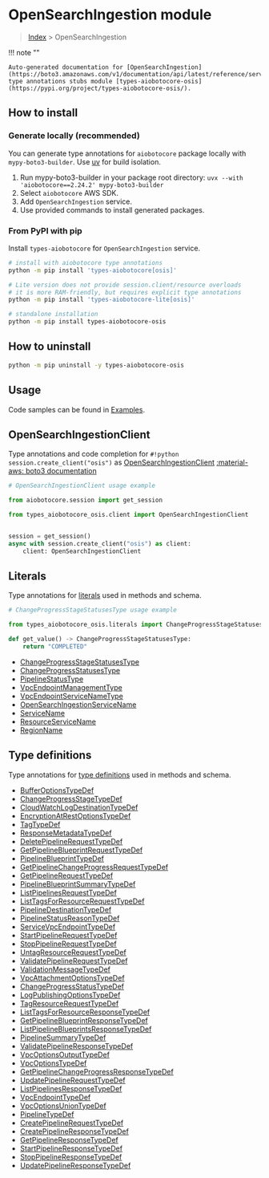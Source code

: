 # OpenSearchIngestion module

> [Index](../README.md) > OpenSearchIngestion


!!! note ""

    Auto-generated documentation for [OpenSearchIngestion](https://boto3.amazonaws.com/v1/documentation/api/latest/reference/services/osis.html#opensearchingestion)
    type annotations stubs module [types-aiobotocore-osis](https://pypi.org/project/types-aiobotocore-osis/).

## How to install

### Generate locally (recommended)

You can generate type annotations for `aiobotocore` package locally with `mypy-boto3-builder`.
Use [uv](https://docs.astral.sh/uv/getting-started/installation/) for build isolation.

1. Run mypy-boto3-builder in your package root directory: `uvx --with 'aiobotocore==2.24.2' mypy-boto3-builder`
1. Select `aiobotocore` AWS SDK.
1. Add `OpenSearchIngestion` service.
1. Use provided commands to install generated packages.



### From PyPI with pip

Install `types-aiobotocore` for `OpenSearchIngestion` service.

```bash
# install with aiobotocore type annotations
python -m pip install 'types-aiobotocore[osis]'

# Lite version does not provide session.client/resource overloads
# it is more RAM-friendly, but requires explicit type annotations
python -m pip install 'types-aiobotocore-lite[osis]'

# standalone installation
python -m pip install types-aiobotocore-osis
```



## How to uninstall

```bash
python -m pip uninstall -y types-aiobotocore-osis
```

## Usage

Code samples can be found in [Examples](./usage.md).

## OpenSearchIngestionClient

Type annotations and code completion for  `#!python session.create_client("osis")` as [OpenSearchIngestionClient](./client.md)
[:material-aws: boto3 documentation](https://boto3.amazonaws.com/v1/documentation/api/latest/reference/services/osis.html#OpenSearchIngestion.Client)

```python
# OpenSearchIngestionClient usage example

from aiobotocore.session import get_session

from types_aiobotocore_osis.client import OpenSearchIngestionClient


session = get_session()
async with session.create_client("osis") as client:
    client: OpenSearchIngestionClient
```








## Literals

Type annotations for [literals](./literals.md) used in methods and schema.

```python
# ChangeProgressStageStatusesType usage example

from types_aiobotocore_osis.literals import ChangeProgressStageStatusesType

def get_value() -> ChangeProgressStageStatusesType:
    return "COMPLETED"
```

- [ChangeProgressStageStatusesType](./literals.md#changeprogressstagestatusestype)
- [ChangeProgressStatusesType](./literals.md#changeprogressstatusestype)
- [PipelineStatusType](./literals.md#pipelinestatustype)
- [VpcEndpointManagementType](./literals.md#vpcendpointmanagementtype)
- [VpcEndpointServiceNameType](./literals.md#vpcendpointservicenametype)
- [OpenSearchIngestionServiceName](./literals.md#opensearchingestionservicename)
- [ServiceName](./literals.md#servicename)
- [ResourceServiceName](./literals.md#resourceservicename)
- [RegionName](./literals.md#regionname)




## Type definitions

Type annotations for [type definitions](./type_defs.md) used in methods and schema.

- [BufferOptionsTypeDef](./type_defs.md#bufferoptionstypedef)
- [ChangeProgressStageTypeDef](./type_defs.md#changeprogressstagetypedef)
- [CloudWatchLogDestinationTypeDef](./type_defs.md#cloudwatchlogdestinationtypedef)
- [EncryptionAtRestOptionsTypeDef](./type_defs.md#encryptionatrestoptionstypedef)
- [TagTypeDef](./type_defs.md#tagtypedef)
- [ResponseMetadataTypeDef](./type_defs.md#responsemetadatatypedef)
- [DeletePipelineRequestTypeDef](./type_defs.md#deletepipelinerequesttypedef)
- [GetPipelineBlueprintRequestTypeDef](./type_defs.md#getpipelineblueprintrequesttypedef)
- [PipelineBlueprintTypeDef](./type_defs.md#pipelineblueprinttypedef)
- [GetPipelineChangeProgressRequestTypeDef](./type_defs.md#getpipelinechangeprogressrequesttypedef)
- [GetPipelineRequestTypeDef](./type_defs.md#getpipelinerequesttypedef)
- [PipelineBlueprintSummaryTypeDef](./type_defs.md#pipelineblueprintsummarytypedef)
- [ListPipelinesRequestTypeDef](./type_defs.md#listpipelinesrequesttypedef)
- [ListTagsForResourceRequestTypeDef](./type_defs.md#listtagsforresourcerequesttypedef)
- [PipelineDestinationTypeDef](./type_defs.md#pipelinedestinationtypedef)
- [PipelineStatusReasonTypeDef](./type_defs.md#pipelinestatusreasontypedef)
- [ServiceVpcEndpointTypeDef](./type_defs.md#servicevpcendpointtypedef)
- [StartPipelineRequestTypeDef](./type_defs.md#startpipelinerequesttypedef)
- [StopPipelineRequestTypeDef](./type_defs.md#stoppipelinerequesttypedef)
- [UntagResourceRequestTypeDef](./type_defs.md#untagresourcerequesttypedef)
- [ValidatePipelineRequestTypeDef](./type_defs.md#validatepipelinerequesttypedef)
- [ValidationMessageTypeDef](./type_defs.md#validationmessagetypedef)
- [VpcAttachmentOptionsTypeDef](./type_defs.md#vpcattachmentoptionstypedef)
- [ChangeProgressStatusTypeDef](./type_defs.md#changeprogressstatustypedef)
- [LogPublishingOptionsTypeDef](./type_defs.md#logpublishingoptionstypedef)
- [TagResourceRequestTypeDef](./type_defs.md#tagresourcerequesttypedef)
- [ListTagsForResourceResponseTypeDef](./type_defs.md#listtagsforresourceresponsetypedef)
- [GetPipelineBlueprintResponseTypeDef](./type_defs.md#getpipelineblueprintresponsetypedef)
- [ListPipelineBlueprintsResponseTypeDef](./type_defs.md#listpipelineblueprintsresponsetypedef)
- [PipelineSummaryTypeDef](./type_defs.md#pipelinesummarytypedef)
- [ValidatePipelineResponseTypeDef](./type_defs.md#validatepipelineresponsetypedef)
- [VpcOptionsOutputTypeDef](./type_defs.md#vpcoptionsoutputtypedef)
- [VpcOptionsTypeDef](./type_defs.md#vpcoptionstypedef)
- [GetPipelineChangeProgressResponseTypeDef](./type_defs.md#getpipelinechangeprogressresponsetypedef)
- [UpdatePipelineRequestTypeDef](./type_defs.md#updatepipelinerequesttypedef)
- [ListPipelinesResponseTypeDef](./type_defs.md#listpipelinesresponsetypedef)
- [VpcEndpointTypeDef](./type_defs.md#vpcendpointtypedef)
- [VpcOptionsUnionTypeDef](./type_defs.md#vpcoptionsuniontypedef)
- [PipelineTypeDef](./type_defs.md#pipelinetypedef)
- [CreatePipelineRequestTypeDef](./type_defs.md#createpipelinerequesttypedef)
- [CreatePipelineResponseTypeDef](./type_defs.md#createpipelineresponsetypedef)
- [GetPipelineResponseTypeDef](./type_defs.md#getpipelineresponsetypedef)
- [StartPipelineResponseTypeDef](./type_defs.md#startpipelineresponsetypedef)
- [StopPipelineResponseTypeDef](./type_defs.md#stoppipelineresponsetypedef)
- [UpdatePipelineResponseTypeDef](./type_defs.md#updatepipelineresponsetypedef)

